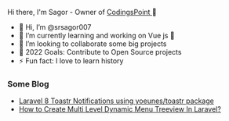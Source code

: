Hi there, I'm Sagor - Owner of <a href="https://codingspoint.com/"> CodingsPoint </a> 👋


<ul>
<li>🔭 Hi, I’m @srsagor007</li>
<li>🌱 I’m currently learning and working on Vue js 🤣</li>
<li>👯 I’m looking to collaborate some big projects</li>
<li>🥅 2022 Goals: Contribute to Open Source projects</li>
<li>⚡ Fun fact: I love to learn history</li>
</ul>

<h3>Some Blog</h3>
<ul>
<li > <a href="https://codingspoint.com/laravel-8-toastr-notifications-using-yoeunes-toastr-package/"> Laravel 8 Toastr Notifications using yoeunes/toastr package </a> </li>
<li > <a href="https://codingspoint.com/how-to-create-multi-level-dynamic-menu-treeview-in-laravel/"> How to Create Multi Level Dynamic Menu Treeview In Laravel?
 </a> </li>
</ul>
